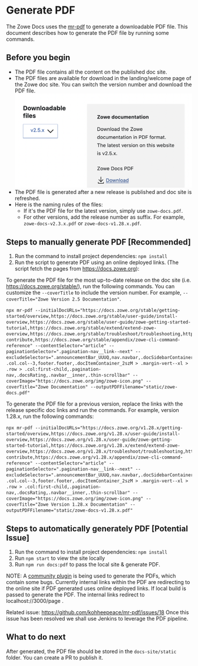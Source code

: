 # Generate PDF

The Zowe Docs uses the [mr-pdf](https://github.com/kohheepeace/mr-pdf) to generate a downloadable PDF file. This document describes how to generate the PDF file by running some commands.

## Before you begin

- The PDF file contains all the content on the published doc site. 
- The PDF files are available for download in the landing/welcome page of the Zowe doc site. You can switch the version number and download the PDF file. 
  ![PDF download section](images/zowe-docs-download.png)
- The PDF file is generated after a new release is published and doc site is refreshed. 
- Here is the naming rules of the files: 
   - If it's the PDF file for the latest version, simply use `zowe-docs.pdf`. 
   - For other versions, add the release number as suffix. For example, `zowe-docs-v2.3.x.pdf` or `zowe-docs-v1.28.x.pdf`. 

## Steps to manually generate PDF [Recommended]

1. Run the command to install project dependencies: `npm install`
2. Run the script to generate PDF using an online deployed links. (The script fetch the pages from https://docs.zowe.org):

To generate the PDF file for the most up-to-date release on the doc site (i.e. https://docs.zowe.org/stable/), run the following commands. You can customize the `--coverTitle` to include the version number. For example, `--coverTitle="Zowe Version 2.5 Documentation"`. 

```
npx mr-pdf --initialDocURLs="https://docs.zowe.org/stable/getting-started/overview,https://docs.zowe.org/stable/user-guide/install-overview,https://docs.zowe.org/stable/user-guide/zowe-getting-started-tutorial,https://docs.zowe.org/stable/extend/extend-zowe-overview,https://docs.zowe.org/stable/troubleshoot/troubleshooting,https://docs.zowe.org/stable/contribute/roadmap-contribute,https://docs.zowe.org/stable/appendix/zowe-cli-command-reference" --contentSelector="article" --paginationSelector=".pagination-nav__link--next" --excludeSelectors=".announcementBar_UUUQ,nav.navbar,.docSidebarContainer_3pwe,.docMainContainer_2pgU .col.col--3,footer.footer,.docItemContainer_2szM > .margin-vert--xl > .row > .col:first-child,.pagination-nav,.docsRating,.navbar__inner,.thin-scrollbar" --coverImage="https://docs.zowe.org/img/zowe-icon.png" --coverTitle="Zowe Documentation" --outputPDFFilename="static/zowe-docs.pdf"
```

To generate the PDF file for a previous version, replace the links with the release specific doc links and run the commands. For example, version 1.28.x, run the following commands: 

```
npx mr-pdf --initialDocURLs="https://docs.zowe.org/v1.28.x/getting-started/overview,https://docs.zowe.org/v1.28.x/user-guide/install-overview,https://docs.zowe.org/v1.28.x/user-guide/zowe-getting-started-tutorial,https://docs.zowe.org/v1.28.x/extend/extend-zowe-overview,https://docs.zowe.org/v1.28.x/troubleshoot/troubleshooting,https://docs.zowe.org/v1.28.x/contribute/roadmap-contribute,https://docs.zowe.org/v1.28.x/appendix/zowe-cli-command-reference" --contentSelector="article" --paginationSelector=".pagination-nav__link--next" --excludeSelectors=".announcementBar_UUUQ,nav.navbar,.docSidebarContainer_3pwe,.docMainContainer_2pgU .col.col--3,footer.footer,.docItemContainer_2szM > .margin-vert--xl > .row > .col:first-child,.pagination-nav,.docsRating,.navbar__inner,.thin-scrollbar" --coverImage="https://docs.zowe.org/img/zowe-icon.png" --coverTitle="Zowe Version 1.28.x Documentation" --outputPDFFilename="static/zowe-docs-v1.28.x.pdf"
```

## Steps to automatically generately PDF [Potential Issue]

1. Run the command to install project dependencies: `npm install`
2. Run `npm start` to view the site locally
3. Run `npm run docs:pdf` to pass the local site & generate PDF. 

NOTE: A [community plugin](https://github.com/kohheepeace/mr-pdf) is being used to generate the PDFs, which contain some bugs.
Currently internal links within the PDF are redirecting to the online site if PDF generated uses online deployed links.
If local build is passed to generate the PDF. The internal links redirect to localhost://3000/page .

Related issue: https://github.com/kohheepeace/mr-pdf/issues/18
Once this issue has been resolved we shall use Jenkins to leverage the PDF pipeline.

## What to do next

After generated, the PDF file should be stored in the `docs-site/static` folder. You can create a PR to publish it. 